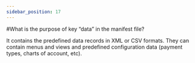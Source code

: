 ```yaml
---
sidebar_position: 17
---
```


#What is the purpose of key “data” in the manifest file?

It contains the predefined data records in XML or CSV formats. They can contain menus and views and predefined configuration data (payment types, charts of account, etc).